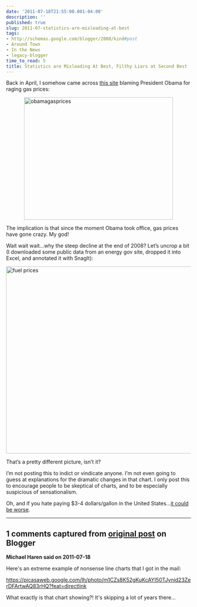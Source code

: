 ```yaml
---
date: '2011-07-18T21:55:00.001-04:00'
description: ''
published: true
slug: 2011-07-statistics-are-misleading-at-best
tags:
- http://schemas.google.com/blogger/2008/kind#post
- Around Town
- In the News
- legacy-blogger
time_to_read: 5
title: Statistics are Misleading At Best, Filthy Liars at Second Best
---
```


<p>Back in April, I somehow came across <a href="http://disruptthenarrative.wordpress.com/2011/04/24/gas-pump-activism/">this site</a> blaming President Obama for raging gas prices:</p>
<p><img alt="obamagasprices" height="333" src="http://lh5.ggpht.com/-Vq1v5mxfS70/TiTj8Gg8JYI/AAAAAAAAB_o/NUoncSs0mAM/obamagasprices%25255B9%25255D.jpg" style="margin: 3px auto; display: block; float: none;" title="obamagasprices" width="406" /></p>  
<p>The implication is that since the moment Obama took office, gas prices have gone crazy. My god! </p>
<p>Wait wait wait…why the steep decline at the end of 2008? Let’s uncrop a bit (I downloaded some public data from an energy gov site, dropped it into Excel, and annotated it with SnagIt):</p>
<p><img alt="fuel prices" height="509" src="http://lh6.ggpht.com/-SwA26Aaebi0/TiTj81CWAuI/AAAAAAAAB_s/Ae1UJw5qHDo/fuel%252520prices%25255B2%25255D.png" style="margin: 3px auto; display: block; float: none;" title="fuel prices" width="700" /></p>
<p>That’s a pretty different picture, isn’t it? </p>
<p>I’m not posting this to indict or vindicate anyone. I’m not even going to guess at explanations for the dramatic changes in that chart. I only post this to encourage people to be skeptical of charts, and to be especially suspicious of sensationalism.</p>
<p>Oh, and if you hate paying $3-4 dollars/gallon in the United States…<a href="http://blog.wassupy.com/2005/09/gas-prices.html">it could be worse</a>.</p>

---

## 1 comments captured from [original post](https://blog.wassupy.com/2011/07/statistics-are-misleading-at-best.html) on Blogger

**Michael Haren said on 2011-07-18**

Here's an extreme example of nonsense line charts that I got in the mail:

https://picasaweb.google.com/lh/photo/m1CZs8K52gKuKcAYI50TJynid23ZerDFArtwAQ83rHQ?feat=directlink

What exactly is that chart showing?! It's skipping a lot of years there...

